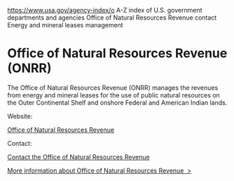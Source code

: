 

https://www.usa.gov/agency-index/o
A-Z index of U.S. government departments and agencies
Office of Natural Resources Revenue contact
Energy and mineral leases management

# Office of Natural Resources Revenue (ONRR)

The Office of Natural Resources Revenue (ONRR) manages the revenues from energy and mineral leases for the use of public natural resources on the Outer Continental Shelf and onshore Federal and American Indian lands.

Website:

[Office of Natural Resources Revenue](https://onrr.gov/)

Contact:

[Contact the Office of Natural Resources Revenue](https://onrr.gov/about/contact)

[More information about Office of Natural Resources Revenue  >](https://www.usa.gov/agencies/office-of-natural-resources-revenue)
